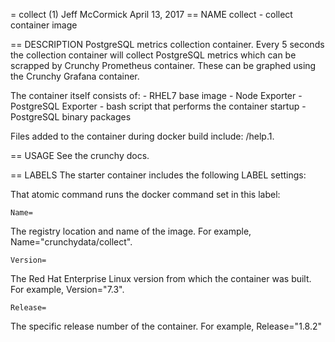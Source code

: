 = collect (1)
Jeff McCormick
April 13, 2017
== NAME
collect - collect container image

== DESCRIPTION
PostgreSQL metrics collection container. Every 5 seconds the collection container will collect PostgreSQL metrics which can be scrapped by Crunchy Prometheus container. These can be graphed using the Crunchy Grafana container.

The container itself consists of:
    - RHEL7 base image
    - Node Exporter
    - PostgreSQL Exporter
    - bash script that performs the container startup
    - PostgreSQL binary packages

Files added to the container during docker build include: /help.1.

== USAGE
See the crunchy docs.


== LABELS
The starter container includes the following LABEL settings:

That atomic command runs the docker command set in this label:

`Name=`

The registry location and name of the image. For example, Name="crunchydata/collect".

`Version=`

The Red Hat Enterprise Linux version from which the container was built. For example, Version="7.3".

`Release=`

The specific release number of the container. For example, Release="1.8.2"
